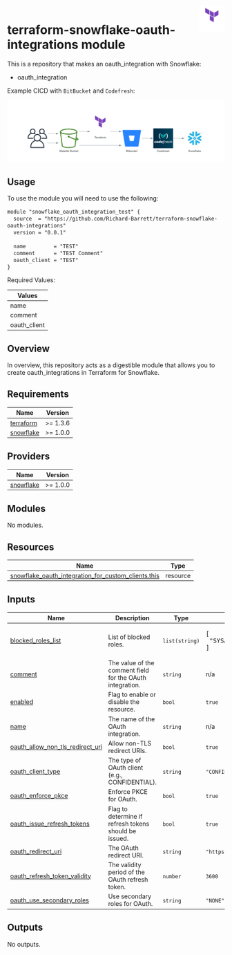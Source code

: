 <img align="right" width="60" height="60" src="images/terraform.png">

# terraform-snowflake-oauth-integrations module

This is a repository that makes an oauth_integration with Snowflake:

- oauth_integration

Example CICD with `BitBucket` and `Codefresh`:

![Image](./images/diagram.png)

## Usage

To use the module you will need to use the following:

```hcl
module "snowflake_oauth_integration_test" {
  source  = "https://github.com/Richard-Barrett/terraform-snowflake-oauth-integrations"
  version = "0.0.1"

  name         = "TEST"
  comment      = "TEST Comment"
  oauth_client = "TEST"
}
```

Required Values:

| Values         |
|----------------|
| name |
| comment |
| oauth_client |

## Overview

In overview, this repository acts as a digestible module that allows you to create oauth_integrations in Terraform for Snowflake.

<!-- BEGIN_TF_DOCS -->
## Requirements

| Name | Version |
|------|---------|
| <a name="requirement_terraform"></a> [terraform](#requirement\_terraform) | >= 1.3.6 |
| <a name="requirement_snowflake"></a> [snowflake](#requirement\_snowflake) | >= 1.0.0 |

## Providers

| Name | Version |
|------|---------|
| <a name="provider_snowflake"></a> [snowflake](#provider\_snowflake) | >= 1.0.0 |

## Modules

No modules.

## Resources

| Name | Type |
|------|------|
| [snowflake_oauth_integration_for_custom_clients.this](https://registry.terraform.io/providers/Snowflake-Labs/snowflake/latest/docs/resources/oauth_integration_for_custom_clients) | resource |

## Inputs

| Name | Description | Type | Default | Required |
|------|-------------|------|---------|:--------:|
| <a name="input_blocked_roles_list"></a> [blocked\_roles\_list](#input\_blocked\_roles\_list) | List of blocked roles. | `list(string)` | <pre>[<br>  "SYSADMIN"<br>]</pre> | no |
| <a name="input_comment"></a> [comment](#input\_comment) | The value of the comment field for the OAuth integration. | `string` | n/a | yes |
| <a name="input_enabled"></a> [enabled](#input\_enabled) | Flag to enable or disable the resource. | `bool` | `true` | no |
| <a name="input_name"></a> [name](#input\_name) | The name of the OAuth integration. | `string` | n/a | yes |
| <a name="input_oauth_allow_non_tls_redirect_uri"></a> [oauth\_allow\_non\_tls\_redirect\_uri](#input\_oauth\_allow\_non\_tls\_redirect\_uri) | Allow non-TLS redirect URIs. | `bool` | `true` | no |
| <a name="input_oauth_client_type"></a> [oauth\_client\_type](#input\_oauth\_client\_type) | The type of OAuth client (e.g., CONFIDENTIAL). | `string` | `"CONFIDENTIAL"` | no |
| <a name="input_oauth_enforce_pkce"></a> [oauth\_enforce\_pkce](#input\_oauth\_enforce\_pkce) | Enforce PKCE for OAuth. | `bool` | `true` | no |
| <a name="input_oauth_issue_refresh_tokens"></a> [oauth\_issue\_refresh\_tokens](#input\_oauth\_issue\_refresh\_tokens) | Flag to determine if refresh tokens should be issued. | `bool` | `true` | no |
| <a name="input_oauth_redirect_uri"></a> [oauth\_redirect\_uri](#input\_oauth\_redirect\_uri) | The OAuth redirect URI. | `string` | `"https://example.com/callback"` | no |
| <a name="input_oauth_refresh_token_validity"></a> [oauth\_refresh\_token\_validity](#input\_oauth\_refresh\_token\_validity) | The validity period of the OAuth refresh token. | `number` | `3600` | no |
| <a name="input_oauth_use_secondary_roles"></a> [oauth\_use\_secondary\_roles](#input\_oauth\_use\_secondary\_roles) | Use secondary roles for OAuth. | `string` | `"NONE"` | no |

## Outputs

No outputs.
<!-- END_TF_DOCS -->
